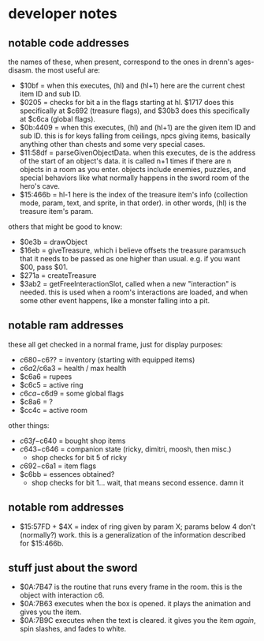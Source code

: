 # developer notes

## notable code addresses

the names of these, when present, correspond to the ones in drenn's
ages-disasm. the most useful are:

- $10bf = when this executes, (hl) and (hl+1) here are the current chest item
  ID and sub ID.
- $0205 = checks for bit a in the flags starting at hl. $1717 does this
  specifically at $c692 (treasure flags), and $30b3 does this specifically at
  $c6ca (global flags).
- $0b:4409 = when this executes, (hl) and (hl+1) are the given item ID and sub ID.
  this is for keys falling from ceilings, npcs giving items, basically anything
  other than chests and some very special cases.
- $11:58df = parseGivenObjectData. when this executes, de is the address of the
  start of an object's data. it is called n+1 times if there are n objects in a
  room as you enter. objects include enemies, puzzles, and special behaviors
  like what normally happens in the sword room of the hero's cave.
- $15:466b = hl-1 here is the index of the treasure item's info (collection
  mode, param, text, and sprite, in that order). in other words, (hl) is the
  treasure item's param.

others that might be good to know:

- $0e3b = drawObject
- $16eb = giveTreasure, which i believe offsets the treasure paramsuch that it
  needs to be passed as one higher than usual. e.g. if you want $00, pass $01.
- $271a = createTreasure
- $3ab2 = getFreeInteractionSlot, called when a new "interaction" is needed.
  this is used when a room's interactions are loaded, and when some other event
  happens, like a monster falling into a pit.

## notable ram addresses

these all get checked in a normal frame, just for display purposes:

- $c680-$c6?? = inventory (starting with equipped items)
- $c6a2/$c6a3 = health / max health
- $c6a6 = rupees
- $c6c5 = active ring
- $c6ca-$c6d9 = some global flags
- $c8a6 = ?
- $cc4c = active room

other things:

- $c63f-$c640 = bought shop items
- $c643-$c646 = companion state (ricky, dimitri, moosh, then misc.)
	- shop checks for bit 5 of ricky
- $c692-$c6a1 = item flags
- $c6bb = essences obtained?
	- shop checks for bit 1… wait, that means second essence. damn it

## notable rom addresses

- $15:57FD + $4X = index of ring given by param X; params below 4 don't
  (normally?) work. this is a generalization of the information described for
  $15:466b.

## stuff just about the sword

- $0A:7B47 is the routine that runs every frame in the room. this is the object
  with interaction c6.
- $0A:7B63 executes when the box is opened. it plays the animation and gives
  you the item.
- $0A:7B9C executes when the text is cleared. it gives you the item *again*,
  spin slashes, and fades to white.
